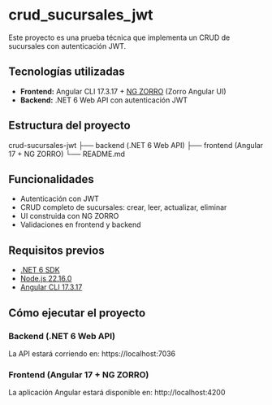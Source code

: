 # crud_sucursales_jwt

Este proyecto es una prueba técnica que implementa un CRUD de sucursales con autenticación JWT.

## Tecnologías utilizadas

- **Frontend:** Angular CLI 17.3.17 + [NG ZORRO](https://ng.ant.design/) (Zorro Angular UI)
- **Backend:** .NET 6 Web API con autenticación JWT

## Estructura del proyecto
crud-sucursales-jwt
├── backend (.NET 6 Web API)
├── frontend (Angular 17 + NG ZORRO)
└── README.md


## Funcionalidades

- Autenticación con JWT
- CRUD completo de sucursales: crear, leer, actualizar, eliminar
- UI construida con NG ZORRO
- Validaciones en frontend y backend

## Requisitos previos

- [.NET 6 SDK](https://dotnet.microsoft.com/download/dotnet/6.0)
- [Node.js 22.16.0](https://nodejs.org/)    
- [Angular CLI 17.3.17](https://angular.io/cli)

## Cómo ejecutar el proyecto

### Backend (.NET 6 Web API)
La API estará corriendo en:
https://localhost:7036
### Frontend (Angular 17 + NG ZORRO)
La aplicación Angular estará disponible en:
http://localhost:4200



